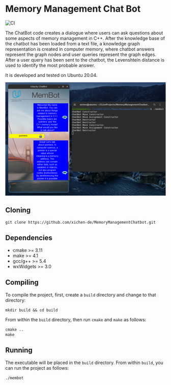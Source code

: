 # Memory Management Chat Bot

![CI](https://github.com/xichen-de/MemoryManagementChatBot/actions/workflows/docker.yml/badge.svg)

The ChatBot code creates a dialogue where users can ask questions about some aspects of memory management in C++. After the knowledge base of the chatbot has been loaded from a text file, a knowledge graph representation is created in computer memory, where chatbot answers represent the graph nodes and user queries represent the graph edges. After a user query has been sent to the chatbot, the Levenshtein distance is used to identify the most probable answer.

It is developed and tested on Ubuntu 20.04.

![example](README.assets/example.png)

## Cloning
```
git clone https://github.com/xichen-de/MemoryManagementChatbot.git
``` 

## Dependencies
* cmake >= 3.11
* make >= 4.1
* gcc/g++ >= 5.4
* wxWidgets >= 3.0

## Compiling

To compile the project, first, create a `build` directory and change to that directory:

```
mkdir build && cd build
```

From within the `build` directory, then run `cmake` and `make` as follows:

```
cmake ..
make
```

## Running

The executable will be placed in the `build` directory. From within `build`, you can run the project as follows:

```
./membot
```
